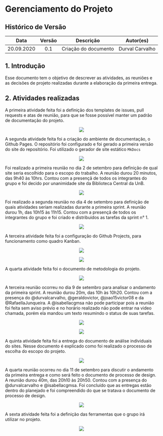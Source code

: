 # Gerenciamento do Projeto

## Histórico de Versão
|    Data    | Versão | Descrição            | Autor(es)       |
| :--------: | :----: | :------------------: | :-------------: |
| 20.09.2020 |  0.1   | Criação do documento | Durval Carvalho |

## 1. Introdução

Esse documento tem o objetivo de descrever as atividades, as reuniões e as decisões de projeto realizadas durante a elaboração da primeira entrega.

## 2. Atividades realizadas

A primeira atividade feita foi a definição dos templates de issues, pull requests e atas de reunião, para que se fosse possível manter um padrão de documentação do projeto.

<p align='center'>
    <img src='_media/assets/images/github/pc1-issue2.png'>
</p>

A segunda atividade feita foi a criação do ambiente de documentação, o Github Pages. O repositório foi configurado e foi gerado a primeira versão do site do repositório. Foi utilizado o gerador de site estático `MkDocs`

<p align='center'>
    <img src='_media/assets/images/github/pc1-issue1.png'>
</p>

Foi realizado a primeira reunião no dia 2 de setembro para definição de qual site seria escolhido para o escopo do trabalho. A reunião durou 20 minutos, das 9h40 às 10hrs. Contou com a presençã de todos os integrantes do grupo e foi decido por unanimidade site da Biblioteca Central da UnB.  

<p align='center'>
    <img src='_media/assets/images/github/pc1-issue12.png'>
</p>


Foi realizado a segunda reunião no dia 4 de setembro para definição de quais atividades seriam realizadas durante a primeira sprint. A reunião durou 1h, das 10h15 às 11h15. Contou com a presençã de todos os integrantes do grupo e foi criado e distribuidos as tarefas da sprint n° 1.   

<p align='center'>
    <img src='_media/assets/images/github/pc1-issue9.png'>
</p>

A terceira atividade feita foi a configuração do Github Projects, para funcionamento como quadro Kanban. 

<p align='center'>
    <img src='_media/assets/images/github/pc1-issue15.png'>
</p>

<p align='center'>
    <img src='_media/assets/images/github/kanban.png'>
</p>

A quarta atividade feita foi o documento de metodologia do projeto.

<p align='center'>
    <img src='_media/assets/images/github/pc1-issue3.png'>
</p>

A terceira reunião ocorreu no dia 9 de setembro para analisar o andamento da primeira sprint. A reunião durou 20m, das 10h às 10h20. Contou com a presença do @durvalcarvalho, @geraldovictor, @joao15victor08 e da @RafaellaJunqueira. A @isabellacgmsa não pode participar pois a reunião foi feita sem aviso prévio e no horário realizado não pode entrar na video chamada, porém ela mandou um texto resumindo o status de suas tarefas.

<p align='center'>
    <img src='_media/assets/images/github/pc1-issue17.png'>
</p>

<p align='center'>
    <img src='https://user-images.githubusercontent.com/31013187/92604254-b1c15b80-f286-11ea-8f89-e0475bf73ae9.png'>
</p>

A quinta atividade feita foi a entrega do documento de análise individuais do sites. Nesse documento é explicado como foi realizado o processo de escolha do escopo do projeto.

<p align='center'>
    <img src='_media/assets/images/github/pc1-issue8.png'>
</p>

A quarta reunião ocorreu no dia 11 de setembro para discutir o andamento da primeira entrega e como será feito o documento de processo de design. A reunião durou 40m, das 20h10 às 20h50. Contou com a presença do @durvalcarvalho e @isabellacgmsa. Foi concluído que as entregas estão dentro do planejado e foi compreendido do que se tratava o documento de processo de design.

<p align='center'>
    <a href="https://github.com/Interacao-Humano-Computador/2020.1-BCE/issues/10" target="_blank">
        <img src='_media/assets/images/github/pc1-issue20.png'>
    </a>
</p>

A sexta atividade feita foi a definição das ferramentas que o grupo irá utilizar no projeto.

<p align='center'>
    <a href="https://github.com/Interacao-Humano-Computador/2020.1-BCE/issues/10" target="_blank">
        <img src='_media/assets/images/github/pc1-issue10.png'>
    </a>
</p>


